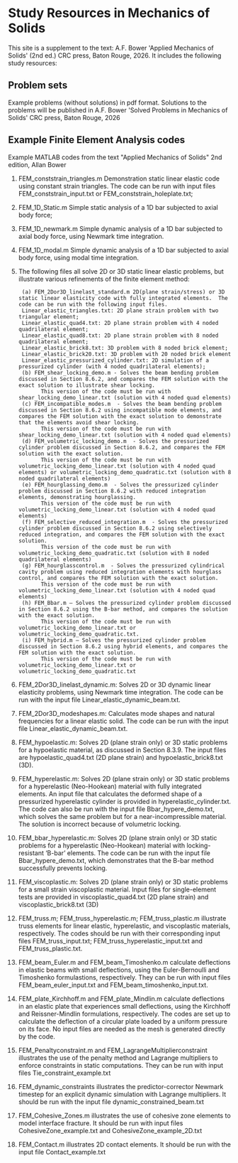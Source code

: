# Study Resources in Mechanics of Solids
This site is a supplement to the text: A.F. Bower 'Applied Mechanics of Solids' (2nd ed.) CRC press, Baton Rouge, 2026.  It includes the following study resources:

## Problem sets
Example problems (without solutions) in pdf format.  Solutions to the problems will be published in A.F. Bower 'Solved Problems in Mechanics of Solids' CRC press, Baton Rouge, 2026

## Example Finite Element Analysis codes
Example MATLAB codes from the text "Applied Mechanics of Solids" 2nd edition, Allan Bower

1. FEM_conststrain_triangles.m  Demonstration static linear elastic code using constant strain triangles.   The code can be run with input files FEM_conststrain_input.txt or FEM_conststrain_holeplate.txt;

2. FEM_1D_Static.m  Simple static analysis of a 1D bar subjected to axial body force;

3. FEM_1D_newmark.m Simple dynamic analysis of a 1D bar subjected to axial body force, using Newmark time integration.

4. FEM_1D_modal.m Simple dynamic analysis of a 1D bar subjected to axial body force, using modal time integration.

5. The following files all solve 2D or 3D static linear elastic problems, but illustrate various refinements of the finite element method:

		(a) FEM_2Dor3D_linelast_standard.m 2D(plane strain/stress) or 3D static linear elasticity code with fully integrated elements.  The code can be run with the following input files.
		Linear_elastic_triangles.txt: 2D plane strain problem with two triangular element; 
		Linear_elastic_quad4.txt: 2D plane strain problem with 4 noded quadrilateral element;
		Linear_elastic_quad8.txt: 2D plane strain problem with 8 noded quadrilateral element;
		Linear_elastic_brick8.txt: 3D problem with 8 noded brick element;
		Linear_elastic_brick20.txt: 3D problem with 20 noded brick element
		Linear_elastic_pressurized_cylinder.txt: 2D simulation of a pressurized cylinder (with 4 noded quadrilateral elements);
		(b) FEM_shear_locking_demo.m - Solves the beam bending problem discussed in Section 8.6.2, and compares the FEM solution with the exact solution to illustrate shear locking.
			  This version of the code must be run with shear_locking_demo_linear.txt (solution with 4 noded quad elements)
		(c) FEM_incompatible_modes.m  - Solves the beam bending problem discussed in Section 8.6.2 using incompatible mode elements, and compares the FEM solution with the exact solution to demonstrate that the elements avoid shear locking.
			  This version of the code must be run with shear_locking_demo_linear.txt (solution with 4 noded quad elements)
		(d) FEM_volumetric_locking_demo.m  - Solves the pressurized cylinder problem discussed in Section 8.6.2, and compares the FEM solution with the exact solution.
			  This version of the code must be run with volumetric_locking_demo_linear.txt (solution with 4 noded quad elements) or volumetric_locking_demo_quadratic.txt (solution with 8 noded quadrilateral elements)
		(e) FEM_hourglassing_demo.m  - Solves the pressurized cylinder problem discussed in Section 8.6.2 with reduced integration elements, demonstrating hourglassing.
			  This version of the code must be run with volumetric_locking_demo_linear.txt (solution with 4 noded quad elements) 
		(f) FEM_selective_reduced_integration.m  - Solves the pressurized cylinder problem discussed in Section 8.6.2 using selectively reduced integration, and compares the FEM solution with the exact solution.
			  This version of the code must be run with volumetric_locking_demo_quadratic.txt (solution with 8 noded quadrilateral elements)
		(g) FEM_hourglasscontrol.m  - Solves the pressurized cylindrical cavity problem using reduced integration elements with hourglass control, and compares the FEM solution with the exact solution.
			  This version of the code must be run with volumetric_locking_demo_linear.txt (solution with 4 noded quad elements)
		(h) FEM_Bbar.m – Solves the pressurized cylinder problem discussed in Section 8.6.2 using the B-bar method, and compares the solution with the exact solution.
			  This version of the code must be run with volumetric_locking_demo_linear.txt or volumetric_locking_demo_quadratic.txt.
		(i) FEM_hybrid.m – Solves the pressurized cylinder problem discussed in Section 8.6.2 using hybrid elements, and compares the FEM solution with the exact solution.
			  This version of the code must be run with volumetric_locking_demo_linear.txt or volumetric_locking_demo_quadratic.txt

6. FEM_2Dor3D_linelast_dynamic.m:  Solves 2D or 3D dynamic linear elasticity problems, using Newmark time integration.   The code can be run with the input file Linear_elastic_dynamic_beam.txt.

7. FEM_2Dor3D_modeshapes.m:  Calculates mode shapes and natural frequencies for a linear elastic solid.   The code can be run with the input file Linear_elastic_dynamic_beam.txt.

8. FEM_hypoelastic.m: Solves 2D (plane strain only) or 3D static problems for a hypoelastic material, as discussed in Section 8.3.9.  The input files are hypoelastic_quad4.txt (2D plane strain) and hypoelastic_brick8.txt (3D).   

9. FEM_hyperelastic.m: Solves 2D (plane strain only) or 3D static problems for a hyperelastic (Neo-Hookean) material with fully integrated elements. An input file that calculates the deformed shape of a pressurized hyperelastic cylinder is provided in hyperelastic_cylinder.txt.  The code can also be run with the input file Bbar_hypere_demo.txt, which solves the same problem but for a near-incompressible material.   The solution is incorrect because of volumetric locking.

10. FEM_bbar_hyperelastic.m: Solves 2D (plane strain only) or 3D static problems for a hyperelastic (Neo-Hookean) material with locking-resistant ‘B-bar’ elements. The code can be run with the input file Bbar_hypere_demo.txt, which demonstrates that the B-bar method successfully prevents locking.

11. FEM_viscoplastic.m: Solves 2D (plane strain only) or 3D static problems for a small strain viscoplastic material. Input files for single-element tests are provided in viscoplastic_quad4.txt (2D plane strain) and viscoplastic_brick8.txt (3D)

12. FEM_truss.m; FEM_truss_hyperelastic.m; FEM_truss_plastic.m illustrate truss elements for linear elastic, hyperelastic, and viscoplastic materials, respectively.   The codes should be run with their corresponding input files FEM_truss_input.txt; FEM_truss_hyperelastic_input.txt and FEM_truss_plastic.txt.

13. FEM_beam_Euler.m and FEM_beam_Timoshenko.m calculate deflections in elastic beams with small deflections, using the Euler-Bernoulli and Timoshenko formulastions, respectively.   They can be run with input files FEM_beam_euler_input.txt and FEM_beam_timoshenko_input.txt.

14. FEM_plate_Kirchhoff.m and FEM_plate_Mindlin.m  calculate deflections in an elastic plate that experiences small deflections, using the Kirchhoff and Reissner-Mindlin formulations, respectively.   The codes are set up to calculate the deflection of a circular plate loaded by a uniform pressure on its face.   No input files are needed as the mesh is generated directly by the code.

15. FEM_Penaltyconstraint.m and FEM_LagrangeMultiplierconstraint illustrates the use of the penalty method and Lagrange multipliers to enforce constraints in static computations.  They can be run with input files Tie_constraint_example.txt 

16. FEM_dynamic_constraints illustrates the predictor-corrector Newmark timestep for an explicit dynamic simulation with Lagrange multipliers.   It should be run with the input file dynamic_constrained_beam.txt

17. FEM_Cohesive_Zones.m illustrates the use of cohesive zone elements to model interface fracture.   It should be run with input files CohesiveZone_example.txt and CohesiveZone_example_2D.txt

18. FEM_Contact.m illustrates 2D contact elements.   It should be run with the input file Contact_example.txt 
